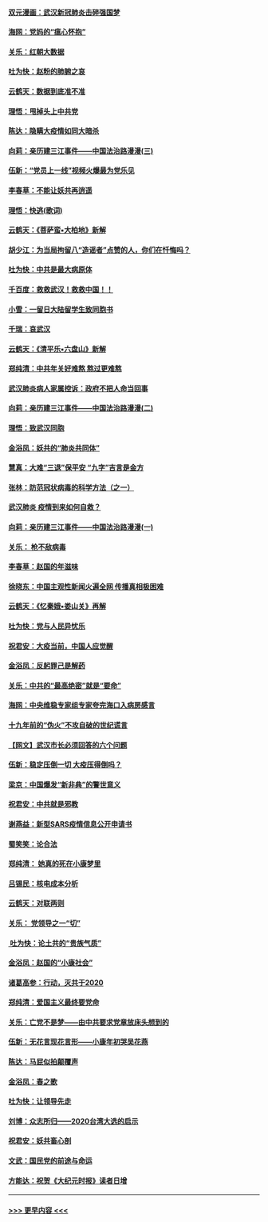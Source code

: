 #### [双元漫画：武汉新冠肺炎击碎强国梦](../pages/nsc993/n11843320.md?t=02051133) 
#### [海网：党妈的“瘟心怀抱”](../pages/nsc993/n11840740.md?t=02051133) 
#### [关乐：红朝大数据](../pages/nsc993/n11840675.md?t=02051133) 
#### [吐为快：赵粉的肺腑之哀](../pages/nsc993/n11840618.md?t=02051133) 
#### [云鹤天：数据到底准不准](../pages/nsc993/n11840325.md?t=02051133) 
#### [理悟：甩掉头上中共党](../pages/nsc993/n11838826.md?t=02051133) 
#### [陈达：隐瞒大疫情如同大暗杀](../pages/nsc993/n11838771.md?t=02051133) 
#### [向莉：亲历建三江事件——中国法治路漫漫(三)](../pages/nsc993/n11831825.md?t=02051133) 
#### [伍新：“党员上一线”视频火爆最为党乐见](../pages/nsc993/n11838200.md?t=02051133) 
#### [李春草：不能让妖共再逍遥](../pages/nsc993/n11838102.md?t=02051133) 
#### [理悟：快逃(歌词)](../pages/nsc993/n11838083.md?t=02051133) 
#### [云鹤天：《菩萨蛮▪大柏地》新解](../pages/nsc993/n11838059.md?t=02051133) 
#### [胡少江：为当局拘留八“造谣者”点赞的人，你们在忏悔吗？](../pages/nsc993/n11836801.md?t=02051133) 
#### [吐为快：中共是最大病原体](../pages/nsc993/n11836748.md?t=02051133) 
#### [千百度：救救武汉！救救中国！！](../pages/nsc993/n11836145.md?t=02051133) 
#### [小雪：一留日大陆留学生致同胞书](../pages/nsc993/n11834624.md?t=02051133) 
#### [千瑞：哀武汉](../pages/nsc993/n11833647.md?t=02051133) 
#### [云鹤天：《清平乐▪六盘山》新解](../pages/nsc993/n11833611.md?t=02051133) 
#### [郑纯清：中共年关好难熬 熬过更难熬](../pages/nsc993/n11833489.md?t=02051133) 
#### [武汉肺炎病人家属控诉：政府不把人命当回事](../pages/nsc993/n11833205.md?t=02051133) 
#### [向莉：亲历建三江事件——中国法治路漫漫(二)](../pages/nsc993/n11829102.md?t=02051133) 
#### [理悟：致武汉同胞](../pages/nsc993/n11831522.md?t=02051133) 
#### [金浴凤：妖共的“肺炎共同体”](../pages/nsc993/n11829448.md?t=02051133) 
#### [慧真：大难“三退”保平安 “九字”吉言是金方](../pages/nsc993/n11829501.md?t=02051133) 
#### [张林：防范冠状病毒的科学方法（之一）](../pages/nsc993/n11828618.md?t=02051133) 
#### [武汉肺炎 疫情到来如何自救？](../pages/nsc993/n11827632.md?t=02051133) 
#### [向莉：亲历建三江事件——中国法治路漫漫(一)](../pages/nsc993/n11827190.md?t=02051133) 
#### [关乐： 枪不敌病毒](../pages/nsc993/n11826746.md?t=02051133) 
#### [李春草：赵国的年滋味](../pages/nsc993/n11826321.md?t=02051133) 
#### [徐晓东：中国主观性新闻火遍全网 传播真相极困难](../pages/nsc993/n11826508.md?t=02051133) 
#### [云鹤天：《忆秦娥▪娄山关》再解](../pages/nsc993/n11824682.md?t=02051133) 
#### [吐为快：党与人民异忧乐](../pages/nsc993/n11824660.md?t=02051133) 
#### [祝君安：大疫当前，中国人应觉醒](../pages/nsc993/n11821946.md?t=02051133) 
#### [金浴凤：反躬罪己是解药](../pages/nsc993/n11820280.md?t=02051133) 
#### [关乐：中共的“最高绝密”就是“要命”](../pages/nsc993/n11816946.md?t=02051133) 
#### [海网：中央维稳专家组专家夸完海口入病房感言](../pages/nsc993/n11815138.md?t=02051133) 
#### [十九年前的“伪火”不攻自破的世纪谎言](../pages/nsc993/n11813238.md?t=02051133) 
#### [【网文】武汉市长必须回答的六个问题](../pages/nsc993/n11813848.md?t=02051133) 
#### [伍新：稳定压倒一切 大疫压得倒吗？](../pages/nsc993/n11812634.md?t=02051133) 
#### [梁京：中国爆发“新非典”的警世意义](../pages/nsc993/n11812554.md?t=02051133) 
#### [祝君安：中共就是邪教](../pages/nsc993/n11812431.md?t=02051133) 
#### [谢燕益：新型SARS疫情信息公开申请书](../pages/nsc993/n11808840.md?t=02051133) 
#### [蜀笑笑：论合法](../pages/nsc993/n11808064.md?t=02051133) 
#### [郑纯清： 她真的死在小康梦里](../pages/nsc993/n11806623.md?t=02051133) 
#### [吕锡民：核电成本分析](../pages/nsc993/n11806284.md?t=02051133) 
#### [云鹤天：对联两则](../pages/nsc993/n11805957.md?t=02051133) 
#### [关乐： 党领导之一“切”](../pages/nsc993/n11804505.md?t=02051133) 
#### [ 吐为快：论土共的“贵族气质”](../pages/nsc993/n11804490.md?t=02051133) 
#### [金浴凤：赵国的“小康社会”](../pages/nsc993/n11804452.md?t=02051133) 
#### [诸葛高参：行动，灭共于2020](../pages/nsc993/n11804120.md?t=02051133) 
#### [郑纯清：爱国主义最终要党命](../pages/nsc993/n11802197.md?t=02051133) 
#### [关乐：亡党不是梦——由中共要求党章放床头想到的](../pages/nsc993/n11802156.md?t=02051133) 
#### [伍新：无花言现花言形——小康年初哭吴花燕](../pages/nsc993/n11800044.md?t=02051133) 
#### [陈达：马屁似拍颠覆声](../pages/nsc993/n11800010.md?t=02051133) 
#### [金浴凤：春之歌](../pages/nsc993/n11797687.md?t=02051133) 
#### [吐为快：让领导先走](../pages/nsc993/n11797512.md?t=02051133) 
#### [刘博：众志所归——2020台湾大选的启示](../pages/nsc993/n11796878.md?t=02051133) 
#### [祝君安：妖共畜心剖](../pages/nsc993/n11794273.md?t=02051133) 
#### [文武：国民党的前途与命运](../pages/nsc993/n11794198.md?t=02051133) 
#### [方能达：祝贺《大纪元时报》读者日增](../pages/nsc993/n11793807.md?t=02051133) 

----
#### [ >>> 更早内容 <<< ](../indexes/nsc993-earlier.md)
